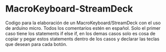 # MacroKeyboard-StreamDeck
Codigo para la elaboración de un MacroKeyboard/StreamDeck con el uso de arduino micro.
Todos los comentarios estén en español.
Solo el primer caso tiene los statements if else if, en los demas casos solo es cosa de copiar y pegar estos statements dentro de los casos y 
declarar las teclas que desean para cada botón.
